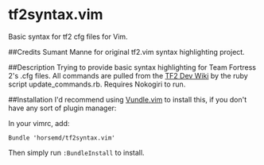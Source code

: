 tf2syntax.vim
=============

Basic syntax for tf2 cfg files for Vim.

##Credits
Sumant Manne for original tf2.vim syntax highlighting project.

##Description
Trying to provide basic syntax highlighting for Team Fortress 2's .cfg files.
All commands are pulled from the [TF2 Dev Wiki](https://developer.valvesoftware.com/wiki/List_of_TF2_console_commands_and_variables)
by the ruby script update_commands.rb. Requires Nokogiri to run.

##Installation
I'd recommend using [Vundle.vim](https://github.com/gmarik/Vundle.vim) to install this,
if you don't have any sort of plugin manager:

In your vimrc, add:

    Bundle 'horsemd/tf2syntax.vim'

Then simply run `:BundleInstall` to install.

